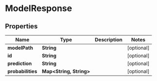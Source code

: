 

# ModelResponse

## Properties

Name | Type | Description | Notes
------------ | ------------- | ------------- | -------------
**modelPath** | **String** |  |  [optional]
**id** | **String** |  |  [optional]
**prediction** | **String** |  |  [optional]
**probabilities** | **Map&lt;String, String&gt;** |  |  [optional]



